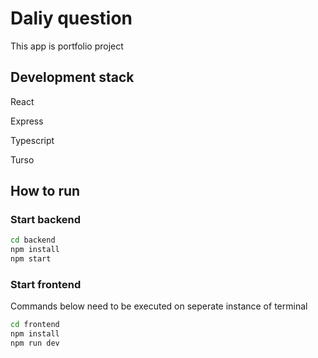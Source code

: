 # Daliy question

This app is portfolio project

## Development stack

React

Express

Typescript

Turso

## How to run

### Start backend

```bash
cd backend
npm install
npm start
```

### Start frontend

Commands below need to be executed on seperate instance of terminal

```bash
cd frontend
npm install
npm run dev
```